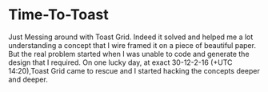 # Time-To-Toast
Just Messing around with Toast Grid. Indeed it solved and helped me a lot understanding a concept that I wire framed it on a piece of beautiful paper. But the real problem started when I was unable to code and generate the design that I required. On one lucky day, at exact 30-12-2-16 (+UTC 14:20),Toast Grid came to rescue and I started hacking the concepts deeper and deeper. 
